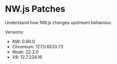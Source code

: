 # NW.js Patches

Understand how NW.js changes upstream behaviour.

Versions:

- NW: 0.90.0
- Chromium: 127.0.6533.73
- Node: 22.2.0
- V8: 12.7.224.16
